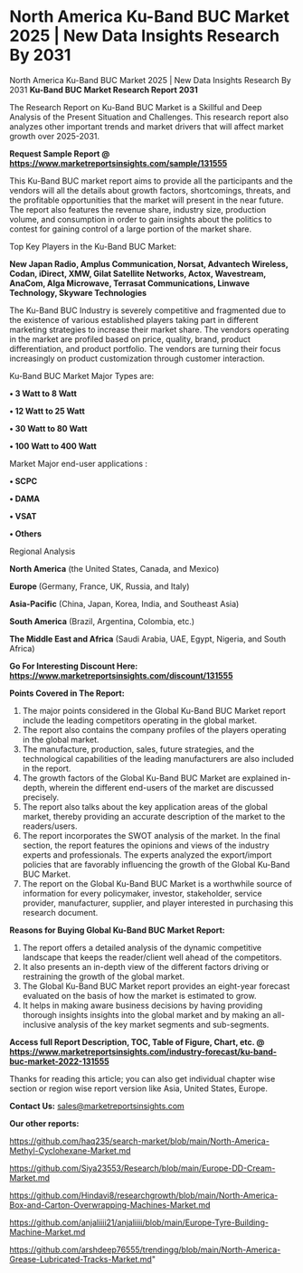 # North America Ku-Band BUC Market 2025 | New Data Insights Research By 2031
North America Ku-Band BUC Market 2025 | New Data Insights Research By 2031
<strong>Ku-Band BUC Market Research Report 2031</strong>

The Research Report on Ku-Band BUC Market is a Skillful and Deep Analysis of the Present Situation and Challenges. This research report also analyzes other important trends and market drivers that will affect market growth over 2025-2031.

<strong>Request Sample Report @ <a href=https://www.marketreportsinsights.com/sample/131555>https://www.marketreportsinsights.com/sample/131555</a></strong>

This Ku-Band BUC market report aims to provide all the participants and the vendors will all the details about growth factors, shortcomings, threats, and the profitable opportunities that the market will present in the near future. The report also features the revenue share, industry size, production volume, and consumption in order to gain insights about the politics to contest for gaining control of a large portion of the market share.

Top Key Players in the Ku-Band BUC Market:

<strong>New Japan Radio, Amplus Communication, Norsat, Advantech Wireless, Codan, iDirect, XMW, Gilat Satellite Networks, Actox, Wavestream, AnaCom, Alga Microwave, Terrasat Communications, Linwave Technology, Skyware Technologies</strong>

The Ku-Band BUC Industry is severely competitive and fragmented due to the existence of various established players taking part in different marketing strategies to increase their market share. The vendors operating in the market are profiled based on price, quality, brand, product differentiation, and product portfolio. The vendors are turning their focus increasingly on product customization through customer interaction.

Ku-Band BUC Market Major Types are:

<strong>• 3 Watt to 8 Watt

• 12 Watt to 25 Watt

• 30 Watt to 80 Watt

• 100 Watt to 400 Watt</strong>

Market Major end-user applications :

<strong>• SCPC

• DAMA

• VSAT

• Others</strong>

Regional Analysis

</u><strong><b>North America</b></strong> (the United States, Canada, and Mexico)

<strong><b>Europe </b></strong>(Germany, France, UK, Russia, and Italy)

<strong><b>Asia-Pacific</b></strong> (China, Japan, Korea, India, and Southeast Asia)

<strong><b>South America</b></strong> (Brazil, Argentina, Colombia, etc.)

<strong><b>The Middle East and Africa</b></strong> (Saudi Arabia, UAE, Egypt, Nigeria, and South Africa)

<strong>Go For Interesting Discount Here: <a href=https://www.marketreportsinsights.com/discount/131555>https://www.marketreportsinsights.com/discount/131555</a></strong>

<strong>Points Covered in The Report:</strong>
<ol>
  <li>The major points considered in the Global Ku-Band BUC Market report include the leading competitors operating in the global market.</li>
  <li>The report also contains the company profiles of the players operating in the global market.</li>
  <li>The manufacture, production, sales, future strategies, and the technological capabilities of the leading manufacturers are also included in the report.</li>
  <li>The growth factors of the Global Ku-Band BUC Market are explained in-depth, wherein the different end-users of the market are discussed precisely.</li>
  <li>The report also talks about the key application areas of the global market, thereby providing an accurate description of the market to the readers/users.</li>
  <li>The report incorporates the SWOT analysis of the market. In the final section, the report features the opinions and views of the industry experts and professionals. The experts analyzed the export/import policies that are favorably influencing the growth of the Global Ku-Band BUC Market.</li>
  <li>The report on the Global Ku-Band BUC Market is a worthwhile source of information for every policymaker, investor, stakeholder, service provider, manufacturer, supplier, and player interested in purchasing this research document.</li>
</ol>
<strong>Reasons for Buying Global Ku-Band BUC Market Report:</strong>

<ol>
  <li>The report offers a detailed analysis of the dynamic competitive landscape that keeps the reader/client well ahead of the competitors.</li>
  <li>It also presents an in-depth view of the different factors driving or restraining the growth of the global market.</li>
  <li>The Global Ku-Band BUC Market report provides an eight-year forecast evaluated on the basis of how the market is estimated to grow.</li>
  <li>It helps in making aware business decisions by having providing thorough insights insights into the global market and by making an all-inclusive analysis of the key market segments and sub-segments.</li>
</ol>
<strong>Access full Report Description, TOC, Table of Figure, Chart, etc. @ <a href=https://www.marketreportsinsights.com/industry-forecast/ku-band-buc-market-2022-131555>https://www.marketreportsinsights.com/industry-forecast/ku-band-buc-market-2022-131555</a></strong>


Thanks for reading this article; you can also get individual chapter wise section or region wise report version like Asia, United States, Europe.

<strong>Contact Us:</strong>
sales@marketreportsinsights.com

<strong>Our other reports:</strong>

<a href=https://github.com/haq235/search-market/blob/main/North-America-Methyl-Cyclohexane-Market.md>https://github.com/haq235/search-market/blob/main/North-America-Methyl-Cyclohexane-Market.md</a>

<a href=https://github.com/Siya23553/Research/blob/main/Europe-DD-Cream-Market.md>https://github.com/Siya23553/Research/blob/main/Europe-DD-Cream-Market.md</a>

<a href=https://github.com/Hindavi8/researchgrowth/blob/main/North-America-Box-and-Carton-Overwrapping-Machines-Market.md>https://github.com/Hindavi8/researchgrowth/blob/main/North-America-Box-and-Carton-Overwrapping-Machines-Market.md</a>

<a href=https://github.com/anjaliiii21/anjaliiii/blob/main/Europe-Tyre-Building-Machine-Market.md>https://github.com/anjaliiii21/anjaliiii/blob/main/Europe-Tyre-Building-Machine-Market.md</a>

<a href=https://github.com/arshdeep76555/trendingg/blob/main/North-America-Grease-Lubricated-Tracks-Market.md>https://github.com/arshdeep76555/trendingg/blob/main/North-America-Grease-Lubricated-Tracks-Market.md</a>"
